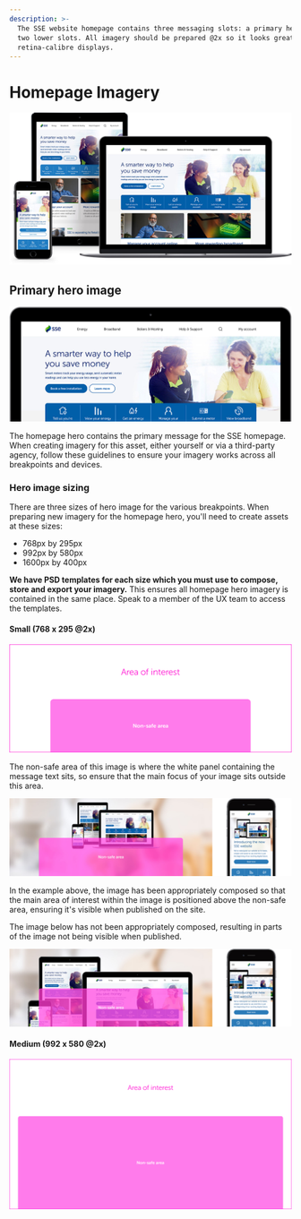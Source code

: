 ```yaml
---
description: >-
  The SSE website homepage contains three messaging slots: a primary hero and
  two lower slots. All imagery should be prepared @2x so it looks great on
  retina-calibre displays.
---
```


# Homepage Imagery

![The three image slots at different breakpoints.](../../.gitbook/assets/website_heroes_devices.jpg)

## Primary hero image

![](../../.gitbook/assets/homepage_hero.jpg)

The homepage hero contains the primary message for the SSE homepage. When creating imagery for this asset, either yourself or via a third-party agency, follow these guidelines to ensure your imagery works across all breakpoints and devices.

### Hero image sizing

There are three sizes of hero image for the various breakpoints. When preparing new imagery for the homepage hero, you'll need to create assets at these sizes:

* 768px by 295px
* 992px by 580px
* 1600px by 400px

**We have PSD templates for each size which you must use to compose, store and export your imagery.** This ensures all homepage hero imagery is contained in the same place. Speak to a member of the UX team to access the templates.

#### Small \(768 x 295 @2x\)

![](../../.gitbook/assets/homepage-hero-small-spec.png)

The non-safe area of this image is where the white panel containing the message  text sits, so ensure that the main focus of your image sits outside this area.

![](../../.gitbook/assets/homepage-hero-small-ok.jpg)

In the example above, the image has been appropriately composed so that the main area of interest within the image is positioned above the non-safe area, ensuring it's visible when published on the site. 

The image below has not been appropriately composed, resulting in parts of the image not being visible when published.

![](../../.gitbook/assets/homepage-hero-small-not-ok.jpg)

#### Medium \(992 x 580 @2x\)

![](../../.gitbook/assets/homepage-hero-medium-spec.png)

